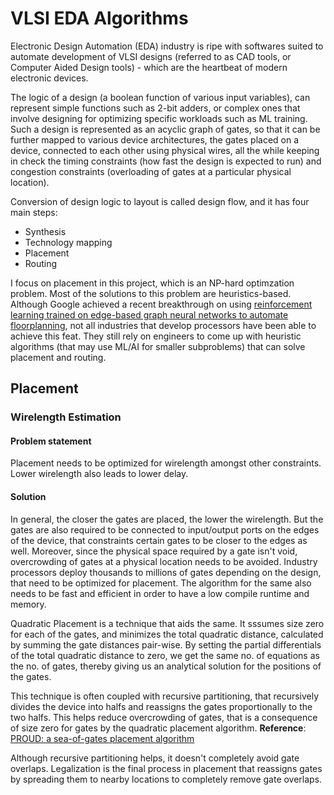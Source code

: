 # VLSI EDA Algorithms
Electronic Design Automation (EDA) industry is ripe with softwares suited to automate development of VLSI designs (referred to as CAD tools, or Computer Aided Design tools) - which are the heartbeat of modern electronic devices. 

The logic of a design (a boolean function of various input variables), can represent simple functions such as 2-bit adders, or complex ones that involve designing for optimizing specific workloads such as ML training. Such a design is represented as an acyclic graph of gates, so that it can be further mapped to various device architectures, the gates placed on a device, connected to each other using physical wires, all the while keeping in check the timing constraints (how fast the design is expected to run) and congestion constraints (overloading of gates at a particular physical location).

Conversion of design logic to layout is called design flow, and it has four main steps:
  - Synthesis
  - Technology mapping
  - Placement
  - Routing

I focus on placement in this project, which is an NP-hard optimzation problem. Most of the solutions to this problem are heuristics-based. Although Google achieved a recent breakthrough on using [reinforcement learning trained on edge-based graph neural networks to automate floorplanning](https://www.nature.com/articles/s41586-021-03544-w), not all industries that develop processors have been able to achieve this feat. They still rely on engineers to come up with heuristic algorithms (that may use ML/AI for smaller subproblems) that can solve placement and routing. 

## Placement
### Wirelength Estimation
#### Problem statement
Placement needs to be optimized for wirelength amongst other constraints. Lower wirelength also leads to lower delay. 

#### Solution
In general, the closer the gates are placed, the lower the wirelength. But the gates are also required to be connected to input/output ports on the edges of the device, that constraints certain gates to be closer to the edges as well. Moreover, since the physical space required by a gate isn't void, overcrowding of gates at a physical location needs to be avoided. Industry processors deploy thousands to millions of gates depending on the design, that need to be optimized for placement. The algorithm for the same also needs to be fast and efficient in order to have a low compile runtime and memory.

Quadratic Placement is a technique that aids the same. It sssumes size zero for each of the gates, and minimizes the total quadratic distance, calculated by summing the gate distances pair-wise. By setting the partial differentials of the total quadratic distance to zero, we get the same no. of equations as the no. of gates, thereby giving us an analytical solution for the positions of the gates.

This technique is often coupled with recursive partitioning, that recursively divides the device into halfs and reassigns the gates proportionally to the two halfs. This helps reduce overcrowding of gates, that is a consequence of size zero for gates by the quadratic placement algorithm. **Reference**: [PROUD: a sea-of-gates placement algorithm](https://doi.org/10.1109/54.9271)

Although recursive partitioning helps, it doesn't completely avoid gate overlaps. Legalization is the final process in placement that reassigns gates by spreading them to nearby locations to completely remove gate overlaps.
